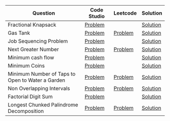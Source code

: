 | Question                                         | Code Studio                                                                                              | Leetcode                                                                                  | Solution                                               |
| ------------------------------------------------ | -------------------------------------------------------------------------------------------------------- | ----------------------------------------------------------------------------------------- | ------------------------------------------------------ |
| Fractional Knapsack                              | [Problem](https://www.codingninjas.com/studio/problems/975286)                                           |                                                                                           | [Solution](FractionalKnapsack.java)                    |
| Gas Tank                                         | [Problem](https://www.codingninjas.com/studio/problems/gas-tank_699834)                                  | [Problem](https://leetcode.com/problems/gas-station)                                      | [Solution](GasTank.java)                               |
| Job Sequencing Problem                           | [Problem](https://www.codingninjas.com/studio/problems/job-sequencing-problem_1169460)                   |                                                                                           | [Solution](JobSequenceMaxProfit.java)                  |
| Next Greater Number                              | [Problem](https://www.codingninjas.com/studio/problems/next-greater-number_980529)                       | [Problem](https://leetcode.com/problems/next-greater-element-iii)                         | [Solution](NextGreaterNumber.java)                     |
| Minimum cash flow                                | [Problem](https://www.codingninjas.com/studio/problems/minimum-cash-flow_975372)                         |                                                                                           | [Solution](MinimumCashFlow.java)                       |
| Minimum Coins                                    | [Problem](https://www.codingninjas.com/studio/problems/minimum-coins_982764)                             |                                                                                           | [Solution](MinimumCoin.java)                           |
| Minimum Number of Taps to Open to Water a Garden | [Problem](https://www.codingninjas.com/studio/problems/minimum-fountains_893176)                         | [Problem](https://leetcode.com/problems/minimum-number-of-taps-to-open-to-water-a-garden) | [Solution](MinimumTapsToWaterGarden.java)              |
| Non Overlapping Intervals                        | [Problem](https://www.codingninjas.com/studio/problems/ninja-and-the-workers_3169341)                    | [Problem](https://leetcode.com/problems/non-overlapping-intervals)                        | [Solution](NonOverlappingIntervals.java)               |
| Factorial Digit Sum                              | [Problem](https://www.codingninjas.com/studio/problems/fact-digit-sum_977240)                            |                                                                                           | [Solution](FactDigitSum.java)                          |
| Longest Chunked Palindrome Decomposition         | [Problem](https://www.codingninjas.com/studio/problems/longest-chunked-palindrome-decomposition_1381234) | [Problem](https://leetcode.com/problems/longest-chunked-palindrome-decomposition)         | [Solution](LongestChunkedPalindromeDecomposition.java) |

